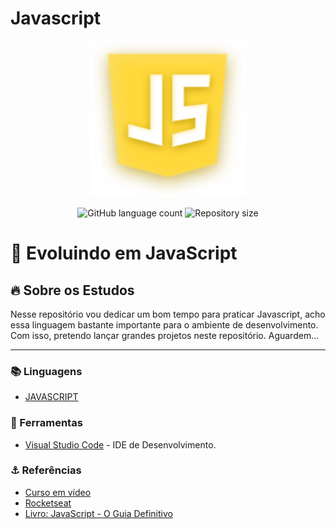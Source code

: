 # Javascript

<div align="center">
  <img src="img/js.svg" alt="JavaScript" width="250" height="250"/>
</div>

<!-- ************************************* Baadges ********************************************* -->
<p align="center">
  <img alt="GitHub language count" src="https://img.shields.io/github/languages/count/tosantos1/JavaScript?color=342680">

  <img alt="Repository size" src="https://img.shields.io/github/repo-size/tosantos1/JavaScript?color=342680">
</p>

<!-- ************************************* Título ********************************************* -->

<h1> 🚀 Evoluindo em JavaScript</h1>

<!-- ************************************* Sobre o projeto ********************************************* -->

<h2>🔥 Sobre os Estudos</h2>

<p> Nesse repositório vou dedicar um bom tempo para praticar Javascript, acho essa linguagem bastante importante para o ambiente de desenvolvimento. Com isso, pretendo lançar grandes projetos neste repositório. Aguardem...</p>

---

<h3>📚 Linguagens</h3>

* <a href="https://developer.mozilla.org/pt-BR/docs/Web/JavaScript">JAVASCRIPT </a>

<h3>🧰 Ferramentas</h3>

* [Visual Studio Code](https://code.visualstudio.com/) - IDE de Desenvolvimento. 

<h3 id="referencias"> ⚓ Referências</h3>

* [Curso em vídeo](https://www.youtube.com/playlist?list=PLHz_AreHm4dlsK3Nr9GVvXCbpQyHQl1o1)
* [Rocketseat](https://app.rocketseat.com.br/node/o-guia-estelar-de-java-script)
* [Livro: JavaScript - O Guia Definitivo](https://www.amazon.com/Javascript-Guia-Definitivo-Portuguese-Brasil/dp/856583719X)
